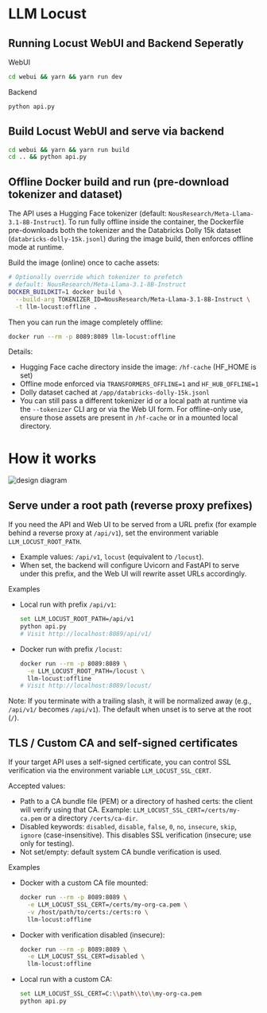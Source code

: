 # LLM Locust

## Running Locust WebUI and Backend Seperatly
WebUI
```bash
cd webui && yarn && yarn run dev
```
Backend
```bash
python api.py
```

## Build Locust WebUI and serve via backend
```bash
cd webui && yarn && yarn run build
cd .. && python api.py
```

## Offline Docker build and run (pre-download tokenizer and dataset)
The API uses a Hugging Face tokenizer (default: `NousResearch/Meta-Llama-3.1-8B-Instruct`).
To run fully offline inside the container, the Dockerfile pre-downloads both the tokenizer
and the Databricks Dolly 15k dataset (`databricks-dolly-15k.jsonl`) during the image build,
then enforces offline mode at runtime.

Build the image (online) once to cache assets:
```bash
# Optionally override which tokenizer to prefetch
# default: NousResearch/Meta-Llama-3.1-8B-Instruct
DOCKER_BUILDKIT=1 docker build \
  --build-arg TOKENIZER_ID=NousResearch/Meta-Llama-3.1-8B-Instruct \
  -t llm-locust:offline .
```

Then you can run the image completely offline:
```bash
docker run --rm -p 8089:8089 llm-locust:offline
```

Details:
- Hugging Face cache directory inside the image: `/hf-cache` (HF_HOME is set)
- Offline mode enforced via `TRANSFORMERS_OFFLINE=1` and `HF_HUB_OFFLINE=1`
- Dolly dataset cached at `/app/databricks-dolly-15k.jsonl`
- You can still pass a different tokenizer id or a local path at runtime via the
  `--tokenizer` CLI arg or via the Web UI form. For offline-only use, ensure those
  assets are present in `/hf-cache` or in a mounted local directory.

# How it works
![design diagram](image.png)


## Serve under a root path (reverse proxy prefixes)
If you need the API and Web UI to be served from a URL prefix (for example behind a reverse proxy at `/api/v1`), set the environment variable `LLM_LOCUST_ROOT_PATH`.

- Example values: `/api/v1`, `locust` (equivalent to `/locust`).
- When set, the backend will configure Uvicorn and FastAPI to serve under this prefix, and the Web UI will rewrite asset URLs accordingly.

Examples
- Local run with prefix `/api/v1`:
  ```bash
  set LLM_LOCUST_ROOT_PATH=/api/v1
  python api.py
  # Visit http://localhost:8089/api/v1/
  ```
- Docker run with prefix `/locust`:
  ```bash
  docker run --rm -p 8089:8089 \
    -e LLM_LOCUST_ROOT_PATH=/locust \
    llm-locust:offline
  # Visit http://localhost:8089/locust/
  ```

Note: If you terminate with a trailing slash, it will be normalized away (e.g., `/api/v1/` becomes `/api/v1`). The default when unset is to serve at the root (`/`).

## TLS / Custom CA and self-signed certificates
If your target API uses a self-signed certificate, you can control SSL verification via the environment variable `LLM_LOCUST_SSL_CERT`.

Accepted values:
- Path to a CA bundle file (PEM) or a directory of hashed certs: the client will verify using that CA. Example: `LLM_LOCUST_SSL_CERT=/certs/my-ca.pem` or a directory `/certs/ca-dir`.
- Disabled keywords: `disabled`, `disable`, `false`, `0`, `no`, `insecure`, `skip`, `ignore` (case-insensitive). This disables SSL verification (insecure; use only for testing).
- Not set/empty: default system CA bundle verification is used.

Examples
- Docker with a custom CA file mounted:
  ```bash
  docker run --rm -p 8089:8089 \
    -e LLM_LOCUST_SSL_CERT=/certs/my-org-ca.pem \
    -v /host/path/to/certs:/certs:ro \
    llm-locust:offline
  ```
- Docker with verification disabled (insecure):
  ```bash
  docker run --rm -p 8089:8089 \
    -e LLM_LOCUST_SSL_CERT=disabled \
    llm-locust:offline
  ```
- Local run with a custom CA:
  ```bash
  set LLM_LOCUST_SSL_CERT=C:\\path\\to\\my-org-ca.pem
  python api.py
  ```
